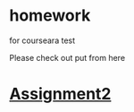 # homework
for courseara test

Please check out put from here
<a href=https://shantosh123.github.io/homework/module2_solution/> <h1> Assignment2</h1> </a>
